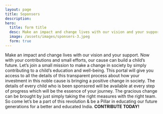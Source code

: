 ```yaml
---
layout: page
title: Soponsers
description: 
hero:
  title: form title 
  desc: Make an impact and change lives with our vision and your support. 
  image: /assets/images/sponsers-3.jpeg
  form: true
---
```



Make an impact and change lives with our vision and your support. Now with your contributions and small efforts, our cause can build a child’s future. Let’s join a small mission to make a change in society by simply contributing to a child’s education and well-being. This portal will give you access to all the details of this transparent process about how your investment in this noble cause is bringing a positive change in society. The details of every child who is been sponsored will be available at every step of progress which will be the essence of your journey. The gracious change can be brought by just simply taking the right measures with the right team. So come let’s be a part of this revolution & be a Pillar in educating our future generations for a better and educated India. **CONTRIBUTE TODAY!**



